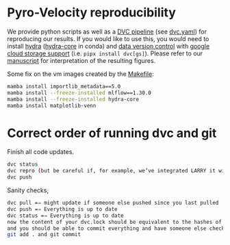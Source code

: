 # Pyro-Velocity reproducibility

We provide python scripts as well as a [DVC pipeline](https://dvc.org/doc/user-guide/pipelines) (see [dvc.yaml](./dvc.yaml)) for reproducing our results. If you would like to use this, you would need to install [hydra](https://hydra.cc/docs/intro/#installation) ([hydra-core](https://anaconda.org/conda-forge/hydra-core) in conda) and [data version control](https://dvc.org/doc/install) with [google cloud storage support](https://dvc.org/doc/install/linux#install-with-pip) (i.e. `pipx install dvc[gs]`). Please refer to our [manuscript](https://www.biorxiv.org/content/10.1101/2022.09.12.507691v2) for interpretation of the resulting figures.

Some fix on the vm images created by the [Makefile](https://github.com/pinellolab/pyrovelocity/tree/master/reproducibility/environment):

```bash
mamba install importlib_metadata==5.0
mamba install --freeze-installed mlflow==1.30.0
mamba install --freeze-installed hydra-core
mamba install matplotlib-venn
```

# Correct order of running dvc and git

Finish all code updates.
```bash
dvc status
dvc repro (but be careful if, for example, we’ve integrated LARRY it will try to rerun)
dvc push
```

Sanity checks,
```bash
dvc pull =⇒ might update if someone else pushed since you last pulled
dvc push =⇒ Everything is up to date
dvc status =⇒ Everything is up to date
now the content of your dvc.lock should be equivalent to the hashes of ALL the code and data deps of your dvc pipeline in dvc.yaml 
and you should be able to commit everything and have someone else checkout later with no need to repro.
git add . and git commit
```
